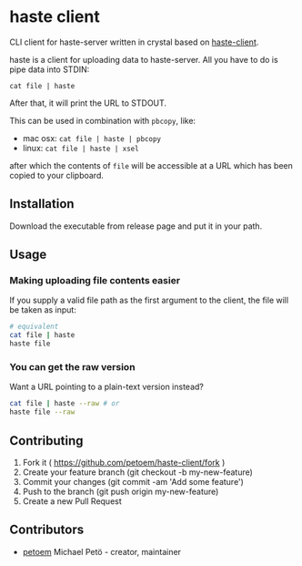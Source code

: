 # haste client
CLI client for haste-server written in crystal based on [haste-client](https://github.com/seejohnrun/haste-client).

haste is a client for uploading data to haste-server. All you have to do is pipe data into STDIN:

`cat file | haste`

After that, it will print the URL to STDOUT.

This can be used in combination with `pbcopy`, like:

* mac osx: `cat file | haste | pbcopy`
* linux: `cat file | haste | xsel`

after which the contents of `file` will be accessible at a URL which has been copied to your clipboard.

## Installation

Download the executable from release page and put it in your path.

## Usage

### Making uploading file contents easier

If you supply a valid file path as the first argument to the client, the file will be taken as input:

``` bash
# equivalent
cat file | haste
haste file
```

### You can get the raw version

Want a URL pointing to a plain-text version instead?

``` bash
cat file | haste --raw # or
haste file --raw
```

## Contributing

1. Fork it ( https://github.com/petoem/haste-client/fork )
2. Create your feature branch (git checkout -b my-new-feature)
3. Commit your changes (git commit -am 'Add some feature')
4. Push to the branch (git push origin my-new-feature)
5. Create a new Pull Request

## Contributors

- [petoem](https://github.com/petoem) Michael Petö - creator, maintainer
